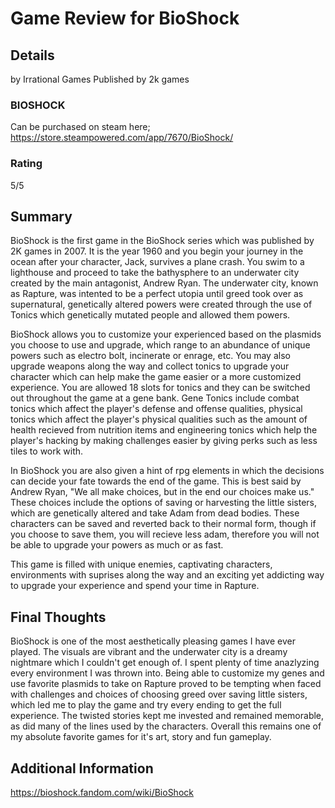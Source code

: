 # Game Review for BioShock

## Details
by Irrational Games
Published by 2k games

### BIOSHOCK
Can be purchased on steam here;
https://store.steampowered.com/app/7670/BioShock/

### Rating

5/5

## Summary
BioShock is the first game in the BioShock series which was published by 2K games in 2007.
It is the year 1960 and you begin your journey in the ocean after your character, Jack, survives a plane crash. You swim to a lighthouse
and proceed to take the bathysphere to an underwater city created by the main antagonist, Andrew Ryan. The underwater city, known as Rapture,
was intented to be a perfect utopia until greed took over as supernatural, genetically altered powers were created through the use of Tonics
which genetically mutated people and allowed them powers.

BioShock allows you to customize your experienced based on the plasmids you choose to use and upgrade, which range to an abundance 
of unique powers such as electro bolt, incinerate or enrage, etc. You may also upgrade weapons along the way and collect tonics to upgrade
your character which can help make the game easier or a more customized experience. You are allowed 18 slots for tonics and they can be switched
out throughout the game at a gene bank. Gene Tonics include combat tonics which affect the player's defense and offense qualities, 
physical tonics which affect the player's physical qualities such as the amount of health recieved from nutrition items and engineering tonics 
which help the player's hacking by making challenges easier by giving perks such as less tiles to work with. 

In BioShock you are also given a hint of rpg elements in which the decisions can decide your fate towards the end of the game. 
This is best said by Andrew Ryan, "We all make choices, but in the end our choices make us."
These choices include the options of saving or harvesting the little sisters, which are genetically altered and take Adam from dead bodies.
These characters can be saved and reverted back to their normal form, though if you choose to save them, you will recieve less adam, therefore 
you will not be able to upgrade your powers as much or as fast.

This game is filled with unique enemies, captivating characters, environments with suprises along the way and an exciting yet addicting way
to upgrade your experience and spend your time in Rapture.



## Final Thoughts

BioShock is one of the most aesthetically pleasing games I have ever played. The visuals are vibrant and the underwater city
is a dreamy nightmare which I couldn't get enough of. I spent plenty of time anazlyzing every environment I was thrown into.
Being able to customize my genes and use favorite plasmids to take on Rapture proved to be tempting
when faced with challenges and choices of choosing greed over saving little sisters, which led me to play the game and try every ending to 
get the full experience. The twisted stories kept me invested and remained memorable, as did many of the lines used by the characters.
Overall this remains one of my absolute favorite games for it's art, story and fun gameplay.

## Additional Information

https://bioshock.fandom.com/wiki/BioShock
